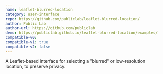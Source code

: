 ```yaml
---
name: leaflet-blurred-location
category: user-interface
repo: https://github.com/publiclab/leaflet-blurred-location/
author: Public Lab
author-url: https://github.com/publiclab
demo: https://publiclab.github.io/leaflet-blurred-location/examples/
compatible-v0:
compatible-v1: true
compatible-v2: false
---
```


A Leaflet-based interface for selecting a "blurred" or low-resolution location, to preserve privacy.
